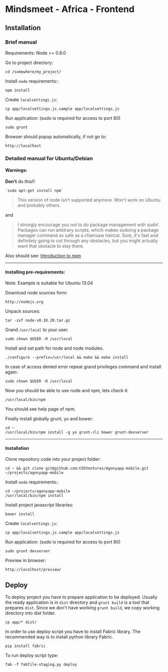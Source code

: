 # Mindsmeet - Africa - Frontend

## Installation

### Brief manual

Requirements:
    Node >= 0.8.0

Go to project directory:

    cd /somewhere/my_project/

Install `node` requirements::

    npm install

Create `localsettings.js`:

    cp app/localsettings.js.sample app/localsettings.js

Run application: (sudo is required for access to port 80)

    sudo grunt

Browser should popup automatically, if not go to:

    http://localhost

### Detailed manual for Ubuntu/Debian

#### Warnings:
**Don't** do this!!:

    `sudo apt-get install npm`

> This version of node isn't supported anymore. Won't work on Ubuntu and
probably others.

and
> I strongly encourage you not to do package management with sudo! Packages
> can run arbitrary scripts, which makes sudoing a package manager command
> as safe as a chainsaw haircut. Sure, it's fast and definitely going to cut
> through any obstacles, but you might actually want that obstacle to stay
> there.

Also should see:
[Introduction to npm](http://howtonode.org/introduction-to-npm)

---
#### Installing pre-requirements:

Note: Example is suitable for Ubuntu 13.04

Download node sources form:

    http://nodejs.org

Unpack sources:

    tar -zxf node-v0.10.20.tar.gz

Grand `/usr/local` to your user.

    sudo chown $USER -R /usr/local

Install and set path for node and node modules.

    ./configure --prefix=/usr/local && make && make install

In case of access denied error repeat grand privileges command and install again:

    sudo chown $USER -R /usr/local

Now you should be able to use node and npm, lets check it:

    /usr/local/bin/npm

You should see help page of npm.

Finally install globally grunt, yo and bower:

    cd ~
    /usr/local/bin/npm install -g yo grunt-cli bower grunt-devserver

----
#### Installation

Clone repository code into your project folder:

    cd ~ && git clone git@github.com:COSVentures/Agonyapp-mobile.git ~/projects/agonyapp-mobile

Install `node` requirements::

    cd ~/projects/agonyapp-mobile
    /usr/local/bin/npm install

Install project javascript libraries:

    bower install

Create `localsettings.js`:

    cp app/localsettings.js.sample app/localsettings.js

Run application: (sudo is required for access to port 80)

    sudo grunt devserver

Preview in browser:

    http://localhost/preview/


## Deploy

To deploy project you have to prepare application to be deployed.
Usually the ready application is in `dist` directory and `grunt build` is
a tool that prepares `dist`. Since we don't have working `grunt build`, we
copy working directory into dist folder.

    cp app/* dist/

In order to use deploy script you have to install Fabric library. The
recommended way is to install python library Fabric.

    pip install fabric

To run deploy script type:

    fab -f fabfile-staging.py deploy
